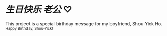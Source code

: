 # _生日快乐_ _老公_ ♡

This project is a special birthday message for my boyfriend, Shou-Yick Ho.
<sub> Happy Birthday, Shou-Yick! <sub/>

